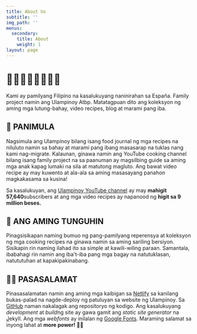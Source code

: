 ```yaml
---
title: About Us
subtitle: ''
img_path: ''
menus:
  secondary:
    title: About
    weight: 1
layout: page
---
```

# 👨🏻👩🏻👧🏻👦🏻

Kami ay pamilyang Filipino na kasalukuyang naninirahan sa España. Family project namin ang Ulampinoy Atbp. Matatagpuan dito ang koleksyon ng aming mga lutung-bahay, video recipes, blog at marami pang iba.

## 📜 PANIMULA

Nagsimula ang Ulampinoy bilang isang food journal ng mga recipes na niluluto namin sa bahay at marami pang ibang masasarap na tuklas nang kami nag-migrate. Kalaunan, ginawa namin ang YouTube cooking channel bilang isang family project na sa paanuman ay magsilbing guide sa aming mga anak kapag lumaki na sila at matutong magluto. Ang bawat video recipe ay may kuwento at ala-ala sa aming masasayang panahon magkakasama sa kusina!

Sa kasalukuyan, ang [Ulampinoy YouTube channel](https://www.youtube.com/user/ulampinoy/videos) ay may **mahigit 57,640**subscribers at ang mga video recipes ay napanood ng **higit sa 9 million beses.**

## 🎯 ANG AMING TUNGUHIN

Pinagsisikapan naming bumuo ng pang-pamilyang reperensya at koleksyon ng mga cooking recipes na ginawa namin sa aming sariling bersiyon. Sisikapin rin naming ilahad ito sa simple at kawili-wiling paraan. Samantala, ibabahagi rin namin ang iba't-iba pang mga bagay na natutuklasan, natututuhan at kapakipakinabang.

## 🙏🏼 PASASALAMAT

Pinasasalamatan namin ang aming mga kaibigan sa [Netlify](https://www.netlify.com/) sa kanilang bukas-palad na nagde-deploy ng patuluyan sa website ng Ulampinoy. Sa [GitHub](https://github.com/ulampinoy) naman nakalagak ang repositoryo ng kodigo. Ang kasalukuyang *development* at *build*ng site ay gawa gamit ang *static site generator* na [J](https://www.gatsbyjs.org/)ekyll. Ang mga *webfonts* ay inilalan ng [Google Fonts](https://fonts.google.com/). Maraming salamat sa inyong lahat at **more power!** 💪🏼
